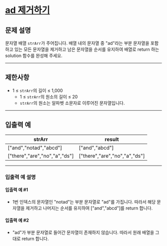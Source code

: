 # [ad 제거하기](https://school.programmers.co.kr/learn/courses/30/lessons/181870)

## 문제 설명

문자열 배열 `strArr`가 주어집니다. 배열 내의 문자열 중 "ad"라는 부분 문자열을 포함하고 있는 모든 문자열을 제거하고 남은 문자열을 순서를 유지하여 배열로 return 하는 solution 함수를 완성해 주세요.

---

## 제한사항

- 1 ≤ `strArr`의 길이 ≤ 1,000
  - 1 ≤ `strArr`의 원소의 길이 ≤ 20
  - `strArr`의 원소는 알파벳 소문자로 이루어진 문자열입니다.

---

## 입출력 예

| strArr                        | result                        |
| ----------------------------- | ----------------------------- |
| ["and","notad","abcd"]        | ["and","abcd"]                |
| ["there","are","no","a","ds"] | ["there","are","no","a","ds"] |

---

### 입출력 예 설명

#### 입출력 예 #1

- 1번 인덱스의 문자열인 "notad"는 부분 문자열로 "ad"를 가집니다. 따라서 해당 문자열을 제거하고 나머지는 순서를 유지하여 ["and","abcd"]를 return 합니다.

#### 입출력 예 #2

- "ad"가 부분 문자열로 들어간 문자열이 존재하지 않습니다. 따라서 원래 배열을 그대로 return 합니다.
